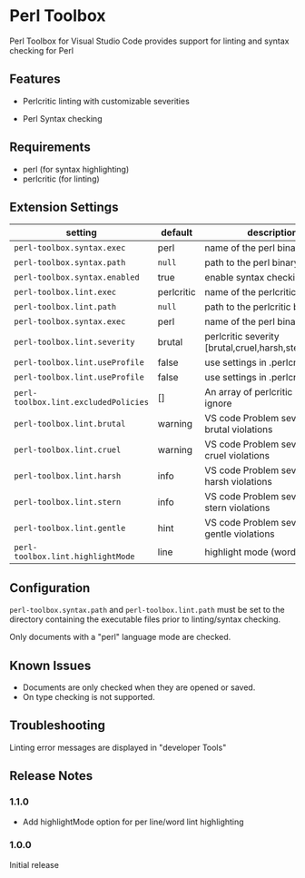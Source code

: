 # Perl Toolbox

Perl Toolbox for Visual Studio Code provides support for linting and syntax checking for Perl

## Features

* Perlcritic linting with customizable severities

* Perl Syntax checking

## Requirements

* perl (for syntax highlighting)
* perlcritic (for linting)

## Extension Settings

| setting                              | default    | description                                           |
|--------------------------------------|------------|-------------------------------------------------------|
| `perl-toolbox.syntax.exec`           | perl       | name of the perl binary                               |
| `perl-toolbox.syntax.path`           | `null`     | path to the perl binary                               |
| `perl-toolbox.syntax.enabled`        | true       | enable syntax checking                                |
| `perl-toolbox.lint.exec`             | perlcritic | name of the perlcritic binary                         |
| `perl-toolbox.lint.path`             | `null`     | path to the perlcritic binary                         |
| `perl-toolbox.syntax.exec`           | perl       | name of the perl binary                               |
| `perl-toolbox.lint.severity`         | brutal     | perlcritic severity [brutal,cruel,harsh,stern,gentle] |
| `perl-toolbox.lint.useProfile`       | false      | use settings in .perlcriticrc                         |
| `perl-toolbox.lint.useProfile`       | false      | use settings in .perlcriticrc                         |
| `perl-toolbox.lint.excludedPolicies` | []         | An array of perlcritic policies to ignore             |
| `perl-toolbox.lint.brutal`           | warning    | VS code Problem severity for brutal violations        |
| `perl-toolbox.lint.cruel`            | warning    | VS code Problem severity for cruel violations         |
| `perl-toolbox.lint.harsh`            | info       | VS code Problem severity for harsh violations         |
| `perl-toolbox.lint.stern`            | info       | VS code Problem severity for stern violations         |
| `perl-toolbox.lint.gentle`           | hint       | VS code Problem severity for gentle violations        |
| `perl-toolbox.lint.highlightMode`    | line       | highlight mode (word/line)                            |

## Configuration

`perl-toolbox.syntax.path` and `perl-toolbox.lint.path` must be set to the directory containing the executable files prior to linting/syntax checking.

Only documents with a "perl" language mode are checked.

## Known Issues

* Documents are only checked when they are opened or saved.
* On type checking is not supported.

## Troubleshooting

Linting error messages are displayed in "developer Tools"

## Release Notes

### 1.1.0

* Add highlightMode option for per line/word lint highlighting

### 1.0.0

Initial release
